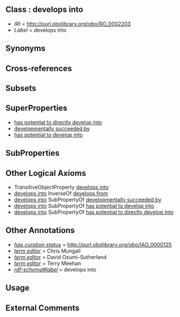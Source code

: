 
## Class : develops into

 * *IRI* = http://purl.obolibrary.org/obo/RO_0002203
 * *Label* = develops into

## Synonyms


## Cross-references


## Subsets


## SuperProperties

 * [has potential to directly develop into](../../RO/88/RO_0002388.md)
 * [developmentally succeeded by](../../RO/86/RO_0002286.md)
 * [has potential to develop into](../../RO/87/RO_0002387.md)

## SubProperties


## Other Logical Axioms

 * TransitiveObjectProperty [develops into](../../RO/03/RO_0002203.md)
 * [develops into](../../RO/03/RO_0002203.md) InverseOf [develops from](../../RO/02/RO_0002202.md)
 * [develops into](../../RO/03/RO_0002203.md) SubPropertyOf [developmentally succeeded by](../../RO/86/RO_0002286.md)
 * [develops into](../../RO/03/RO_0002203.md) SubPropertyOf [has potential to develop into](../../RO/87/RO_0002387.md)
 * [develops into](../../RO/03/RO_0002203.md) SubPropertyOf [has potential to directly develop into](../../RO/88/RO_0002388.md)

## Other Annotations

 * *[has curation status](../../IAO/14/IAO_0000114.md)* = http://purl.obolibrary.org/obo/IAO_0000125
 * *[term editor](../../IAO/17/IAO_0000117.md)* = Chris Mungall
 * *[term editor](../../IAO/17/IAO_0000117.md)* = David Osumi-Sutherland
 * *[term editor](../../IAO/17/IAO_0000117.md)* = Terry Meehan
 * *[rdf-schema#label](../../el/rdf-schema#label.md)* = develops into

## Usage


## External Comments

